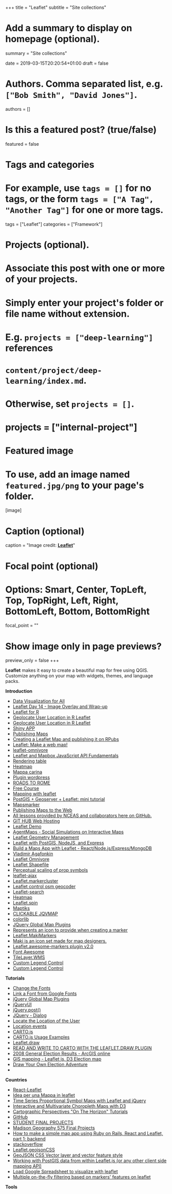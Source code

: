 +++
title = "Leaflet"
subtitle = "Site collections"

# Add a summary to display on homepage (optional).
summary = "Site collections"

date = 2019-03-15T20:20:54+01:00
draft = false

# Authors. Comma separated list, e.g. `["Bob Smith", "David Jones"]`.
authors = []

# Is this a featured post? (true/false)
featured = false

# Tags and categories
# For example, use `tags = []` for no tags, or the form `tags = ["A Tag", "Another Tag"]` for one or more tags.
tags = ["Leaflet"]
categories = ["Framework"]

# Projects (optional).
#   Associate this post with one or more of your projects.
#   Simply enter your project's folder or file name without extension.
#   E.g. `projects = ["deep-learning"]` references
#   `content/project/deep-learning/index.md`.
#   Otherwise, set `projects = []`.
# projects = ["internal-project"]

# Featured image
# To use, add an image named `featured.jpg/png` to your page's folder.
[image]
  # Caption (optional)
  caption = "Image credit: [**Leaflet**](https://leafletjs.com/)"

  # Focal point (optional)
  # Options: Smart, Center, TopLeft, Top, TopRight, Left, Right, BottomLeft, Bottom, BottomRight
  focal_point = ""

  # Show image only in page previews?
  preview_only = false
+++

**Leaflet** makes it easy to create a beautiful map for free using QGIS. Customize anything on your map with widgets, themes, and language packs.


**Introduction**

- [Data Visualization for All](https://datavizforall.org/)
- [Leaflet Day 14 - Image Overlay and Wrap-up](http://spatialgalaxy.net/2019/02/11/leaflet-day-14-image-overlay-and-wrap-up/)
- [Leaflet for R](https://rstudio.github.io/leaflet/shiny.html)
- [Geolocate User Location in R Leaflet](https://github.com/AugustT/shiny_geolocation)
- [Geolocate User Location in R Leaflet](https://groups.google.com/forum/#!topic/shiny-discuss/TZXXoBbUfBY)
- [Shiny APP](http://www.kimberlycoffey.com/blog/2016/2/13/mlz90wjw0k76446xkg262prvjp0l8u)
- [Publishing Maps](https://nceas.github.io/oss-lessons/publishing-maps-to-the-web-in-r/publishing-maps-to-the-web-in-r.html)
- [Creating a Leaflet Map and publishing it on RPubs](http://bl.ocks.org/pattyf/raw/3bc3a95a3047f132b253eec4250fabca/)
- [Leaflet: Make a web map!](https://maptimeboston.github.io/leaflet-intro/)
- [leaflet-omnivore](https://github.com/mapbox/leaflet-omnivore)
- [Leaflet and Mapbox JavaScript API Fundamentals](https://github.com/geografa/foss4g2014-workshops/blob/master/Leaflet-and-Mapbox-JavaScript-API-Fundamentals.md)
- [Rendering table](https://stackoverflow.com/questions/49938532/r-possible-to-create-a-leaflet-map-and-a-rendering-table-without-shiny)
- [Heatmap](https://www.nicoladeinnocentis.it/heatmap-leaflet)
- [Mappa carina](http://gisteckno.com/pmc/)
- [Plugin wordpress](https://www.mapsmarker.com/kb/user-guide/switch2osm/)
- [ROADS TO ROME](http://roadstorome.moovellab.com/about)
- [Free Course](http://www.geog.leeds.ac.uk/courses/postgrad/web/info/reading/)
- [Mapping with leaflet](https://github.com/petermooney/foss4VGI/blob/master/MappingWithLeaflet/Visualing_VGI_With_Leaflet_PeterMooney.pdf)
- [PostGIS + Geoserver + Leaflet: mini tutorial](https://www.nicoladeinnocentis.it/postgis-geoserver-leaflet-mini-tutorial)
- [Mapsmarker](https://demo.mapsmarker.com/)
- [Publishing Maps to the Web](https://nceas.github.io/oss-lessons/publishing-maps-to-the-web-in-r/publishing-maps-to-the-web-in-r.html)
- [All lessons provided by NCEAS and collaborators here on GitHub.](https://nceas.github.io/oss-2017/lessons.html)
- [GIT HUB Web Hosting](https://gis.ucar.edu/github-web-hosting)
- [Leaflet Demo](http://luxembourgjs.github.io/leaflet-demo/#/)
- [AgentMaps - Social Simulations on Interactive Maps](https://github.com/noncomputable/AgentMaps)
- [Leaflet Geometry Management](https://github.com/codeofsumit/leaflet.pm)
- [Leaflet with PostGIS, NodeJS, and Express](http://duspviz.mit.edu/web-map-workshop/leaflet_nodejs_postgis/)
- [Build a Maps App with Leaflet - React/Node.js/Express/MongoDB](https://www.youtube.com/watch?v=J7pFiXh-ydA)
- [Vladimir Agafonkin](https://agafonkin.com/)
- [Leaflet Omnivore](https://github.com/mapbox/leaflet-omnivore)
- [Leaflet Shapefile](https://github.com/calvinmetcalf/leaflet.shapefile)
- [Perceptual scaling of prop symbols](http://bl.ocks.org/rgdonohue/bb2fdafab5ee7532df52)
- [leaflet-ajax](https://github.com/calvinmetcalf/leaflet-ajax)
- [Leaflet.markercluster](https://github.com/Leaflet/Leaflet.markercluster)
- [Leaflet control osm geocoder](https://github.com/k4r573n/leaflet-control-osm-geocoder)
- [Leaflet-search](https://github.com/stefanocudini/leaflet-search)
- [Heatmap](https://www.patrick-wied.at/static/heatmapjs/example-heatmap-leaflet.html)
- [Leaflet.spin](https://github.com/makinacorpus/Leaflet.Spin)
- [Maptiks](https://maptiks.com/)
- [CLICKABLE JQVMAP](https://www.10bestdesign.com/jqvmap/)
- [colorlib](https://colorlib.com/wp/jquery-map-plugins/)
- [JQuery Global Map Plugins](https://www.sitepoint.com/10-jquery-global-map-plugins/)
- [Represents an icon to provide when creating a marker](https://leafletjs.com/reference-1.4.0.html#icon)
- [Leaflet.MakiMarkers](https://github.com/jseppi/Leaflet.MakiMarkers)
- [Maki is an icon set made for map designers.](https://labs.mapbox.com/maki-icons/)
- [Leaflet.awesome-markers plugin v2.0](https://github.com/lvoogdt/Leaflet.awesome-markers)
- [Font Awesome](https://fontawesome.com/?from=io)
- [TileLayer.WMS](https://leafletjs.com/reference-1.4.0.html#tilelayer-wms)
- [Custom Legend Control](https://leafletjs.com/examples/choropleth/#custom-legend-control)
- [Custom Legend Control](http://duspviz.mit.edu/web-map-workshop/map-symbolization/)


**Tutorials**

- [Change the Fonts](https://www.w3schools.com/css/css_font.asp)
- [Link a Font from Google Fonts](https://fonts.google.com/)
- [jQuery Global Map Plugins](https://api.jquery.com/category/events/)
- [jQueryUI](http://jqueryui.com/)
- [jQuery.post()](https://api.jquery.com/jquery.post/)
- [JQuery - Dialog](https://jqueryui.com/dialog/#modal-form)
- [Locate the Location of the User](https://leafletjs.com/reference-1.4.0.html#map-locate)
- [Location events](https://leafletjs.com/reference-1.4.0.html#map-locationerror)
- [CARTO.js](https://carto.com/developers/carto-js/v3/)
- [CARTO.js Usage Examples](https://carto.com/developers/carto-js/v3/guides/getting-started/)
- [Leaflet.draw](https://github.com/Leaflet/Leaflet.draw)
- [READ AND WRITE TO CARTO WITH THE LEAFLET.DRAW PLUGIN](https://carto.com/blog/read-and-write-to-cartodb-with-the-leaflet-draw-plugin/)
- [2008 General Election Results - ArcGIS online](http://statelocaltryit.maps.arcgis.com/apps/webappviewer/index.html?id=5963b160d84f4a27976fc529076699da)
- [GIS mapping - Leaflet js, D3 Election map](https://drive.google.com/drive/u/1/folders/1wvByp34vOmvJQgH5p38qPbRJU1nj8C7n)
- [Draw Your Own Election Adventure](https://source.opennews.org/articles/draw-your-own-election-adventure/)
- []()


**Countries**

- [React-Leaflet](https://react-leaflet.js.org/docs/en/intro.html)
- [Idea per una Mappa in leaflet](https://www.strava.com/heatmap#7.00/-120.90000/38.36000/hot/all)
- [Time Series Proportional Symbol Maps with Leaflet and jQuery](http://www.cartographicperspectives.org/index.php/journal/article/view/cp76-donohue-et-al/1307)
- [Interactive and Multivariate Choropleth Maps with D3](http://www.cartographicperspectives.org/index.php/journal/article/view/cp78-sack-et-al/1359)
- [Cartographic Perspectives "On The Horizon" Tutorials](https://github.com/uwcart/cartographic-perspectives)
- [GitHub](https://github.com/uwcart)
- [STUDENT FINAL PROJECTS](https://geography.wisc.edu/geography-575-spring-2017/)
- [Madison Geography 575 Final Projects](http://geog575-spring2016.github.io/)
- [How to make a simple map app using Ruby on Rails, React and Leaflet, part 1: backend](https://medium.com/@anaharris/how-to-make-a-simple-map-app-using-ruby-on-rails-react-and-leaflet-part-1-backend-cc4d285d9008)
- [stackoverflow](https://stackoverflow.com/search?q=leaflet)
- [Leaflet.geojsonCSS](https://jmmluna.github.io/Leaflet.geojsonCSS/)
- [GeoJSON CSS Vector layer and vector feature style](https://jmmluna.github.io/Leaflet.geojsonCSS/demo-layer-and-feature-style/demo.html)
- [Working with PostGIS data from within Leaflet.js (or any other client side mapping API)](http://millermountain.com/geospatialblog/2018/06/26/postgis-data-in-leaflet/)
- [Load Google Spreadsheet to visualize with leaflet](https://stackoverflow.com/questions/19209969/load-google-spreadsheet-to-visualize-with-leaflet)
- [Multiple on-the-fly filtering based on markers' features on leaflet](https://gis.stackexchange.com/questions/307985/multiple-on-the-fly-filtering-based-on-markers-features-on-leaflet)


**Tools**

